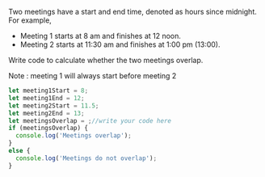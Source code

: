 Two meetings have a start and end time, denoted as hours since midnight.  For example,

- Meeting 1 starts at 8 am and finishes at 12 noon.
- Meeting 2 starts at 11:30 am and finishes at 1:00 pm (13:00).

Write code to calculate whether the two meetings overlap.

Note : meeting 1 will always start before meeting 2

```js
let meeting1Start = 8;
let meeting1End = 12;
let meeting2Start = 11.5;
let meeting2End = 13;
let meetingsOverlap = ;//write your code here
if (meetingsOverlap) {
  console.log('Meetings overlap');
}
else {
  console.log('Meetings do not overlap');
}
```

